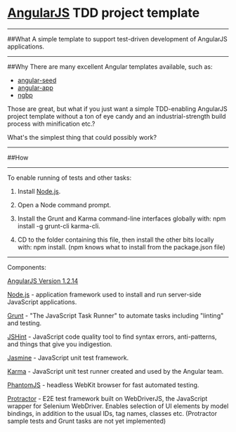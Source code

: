 # [AngularJS](http://www.angularjs.org/) TDD project template

***

##What
A simple template to support test-driven development of AngularJS applications.

***

##Why
There are many excellent Angular templates available, such as:

* [angular-seed](https://github.com/angular/angular-seed)
* [angular-app](https://github.com/angular-app/angular-app)
* [ngbp](https://github.com/ngbp/ngbp)

Those are great, but what if you just want a simple TDD-enabling AngularJS project template
without a ton of eye candy and an industrial-strength build process with minification etc.?

What's the simplest thing that could possibly work?
***

##How

***

To enable running of tests and other tasks:

1. Install [Node.js](http://nodejs.org/download/).

2. Open a Node command prompt.

3. Install the Grunt and Karma command-line interfaces globally with:  npm install -g grunt-cli karma-cli.

4. CD to the folder containing this file, then install the other bits locally with:  npm install.
(npm knows what to install from the package.json file)

***

Components:

[AngularJS Version 1.2.14](http://code.angularjs.org/1.2.14/)

[Node.js](http://nodejs.org/) - application framework used to install and run server-side JavaScript applications.

[Grunt](http://gruntjs.com/) - "The JavaScript Task Runner" to automate tasks including "linting" and testing.

[JSHint](http://jshint.com/) - JavaScript code quality tool to find syntax errors, anti-patterns, and things that give you indigestion.

[Jasmine](http://jasmine.github.io/2.0/introduction.html) - JavaScript unit test framework.

[Karma](http://karma-runner.github.io/0.12/index.html) - JavaScript unit test runner created and used by the Angular team.

[PhantomJS](http://phantomjs.org/) - headless WebKit browser for fast automated testing.

[Protractor](https://github.com/angular/protractor) - E2E test framework built on WebDriverJS, the JavaScript wrapper for Selenium WebDriver.
Enables selection of UI elements by model bindings, in addition to the usual IDs, tag names, classes etc.
(Protractor sample tests and Grunt tasks are not yet implemented)